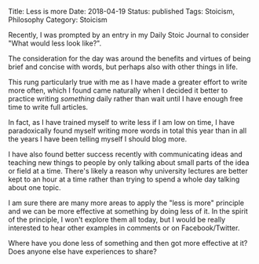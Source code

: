 Title: Less is more
Date: 2018-04-19
Status: published
Tags: Stoicism, Philosophy
Category: Stoicism

Recently, I was prompted by an entry in my Daily Stoic Journal to consider
"What would less look like?".

<!-- PELICAN_END_SUMMARY -->

The consideration for the day was around the benefits and virtues of being
brief and concise with words, but perhaps also with other things in life.

This rung particularly true with me as I have made a greater effort to write
more often, which I found came naturally when I decided it better to practice
writing _something_ daily rather than wait until I have enough free time to
write full articles.

In fact, as I have trained myself to write less if I am low on time, I have
paradoxically found myself writing more words in total this year than in all
the years I have been telling myself I should blog more.

I have also found better success recently with communicating ideas and
teaching new things to people by only talking about small parts of the idea
or field at a time. There's likely a reason why university lectures are better
kept to an hour at a time rather than trying to spend a whole day talking about
one topic.

I am sure there are many more areas to apply the "less is more" principle and
we can be more effective at something by doing less of it. In the spirit of
the principle, I won't explore them all today, but I would be really interested
to hear other examples in comments or on Facebook/Twitter.

Where have you done less of something and then got more effective at it? Does
anyone else have experiences to share?

